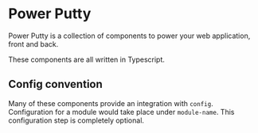 # Power Putty

Power Putty is a collection of components to power your web application, front
and back.

These components are all written in Typescript.

## Config convention

Many of these components provide an integration with `config`. Configuration
for a module would take place under `module-name`. This configuration step is 
completely optional.